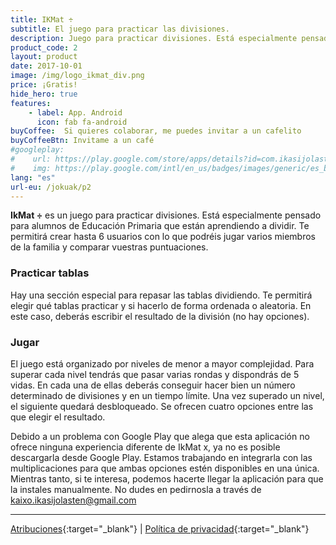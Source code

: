 ```yaml
---
title: IKMat ÷
subtitle: El juego para practicar las divisiones.
description: Juego para practicar divisiones. Está especialmente pensado para alumnos de Educación Primaria que están aprendiendo a dividir
product_code: 2
layout: product
date: 2017-10-01
image: /img/logo_ikmat_div.png
price: ¡Gratis!
hide_hero: true
features:
    - label: App. Android
      icon: fab fa-android
buyCoffee:  Si quieres colaborar, me puedes invitar a un cafelito
buyCoffeeBtn: Invitame a un café
#googleplay: 
#    url: https://play.google.com/store/apps/details?id=com.ikasijolasten.ikmat.ikmatmult&amp;hl=es
#    img: https://play.google.com/intl/en_us/badges/images/generic/es_badge_web_generic.png
lang: "es"
url-eu: /jokuak/p2
---
```

**IkMat ÷** es un juego para practicar divisiones. Está especialmente pensado para alumnos de Educación Primaria que están aprendiendo a dividir. Te permitirá crear hasta 6 usuarios con lo que podréis jugar varios miembros de la familia y comparar vuestras puntuaciones.

### Practicar tablas
Hay una sección especial para repasar las tablas dividiendo. Te permitirá elegir qué tablas practicar y si hacerlo de forma ordenada o aleatoria. En este caso, deberás escribir el resultado de la división (no hay opciones).
### Jugar 
El juego está organizado por niveles de menor a mayor complejidad. Para superar cada nivel tendrás que pasar varias rondas y dispondrás de 5 vidas. En cada una de ellas deberás conseguir hacer bien un número determinado de divisiones y en un tiempo límite. Una vez superado un nivel, el siguiente quedará desbloqueado. Se ofrecen cuatro opciones entre las que elegir el resultado.

Debido a un problema con Google Play que alega que esta aplicación no ofrece ninguna experiencia diferente de IkMat x, ya no es posible descargarla desde Google Play.
Estamos trabajando en integrarla con las multiplicaciones para que ambas opciones estén disponibles en una única. Mientras tanto, si te interesa, podemos hacerte llegar la aplicación para que la instales manualmente. No dudes en pedirnosla a través de kaixo.ikasijolasten@gmail.com

<hr/>


[Atribuciones](/juegos/p2-atr){:target="_blank"} \| [Política de privacidad](/juegos/p2-pol){:target="_blank"}